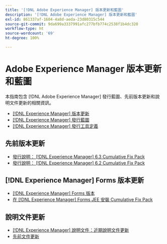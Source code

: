 ```yaml
---
title: '[!DNL Adobe Experience Manager] 版本更新和藍圖'
description: '[!DNL Adobe Experience Manager] 版本更新和藍圖'
exl-id: 861337af-1604-4a8d-aeda-23d80315c544
source-git-commit: 9da699a3337991afc277bfb774c2538f1b4dc320
workflow-type: ht
source-wordcount: '69'
ht-degree: 100%

---
```


# Adobe Experience Manager 版本更新和藍圖

本指南包含 [!DNL Adobe Experience Manager] 發行藍圖、先前版本更新和說明文件更新的相關資訊。

* [[!DNL Experience Manager] 版本更新](aem-releases-updates.md)
* [[!DNL Experience Manager] 發行藍圖](update-releases-roadmap.md)
* [[!DNL Experience Manager] 發行工具定義](update-release-vehicle-definitions.md)

## 先前版本更新

* [發行說明： [!DNL Experience Manager] 6.3 Cumulative Fix Pack](release-notes-aem-6-3-cumulative-fix-pack.md)
* [發行說明： [!DNL Experience Manager] 6.2 Cumulative Fix Pack](release-notes-aem-6-2-cumulative-fix-pack.md)

## [!DNL Experience Manager] Forms 版本更新

* [[!DNL Experience Manager] Forms 版本](aem-forms-releases.md)
* [在 [!DNL Experience Manager] Forms JEE 安裝 Cumulative Fix Pack](install-cfp-aem-forms-jee.md)

## 說明文件更新

* [[!DNL Experience Manager] 說明文件：近期說明文件更新](documentation-updates.md)
* [先前文件更新](previous-documentation-updates.md)
